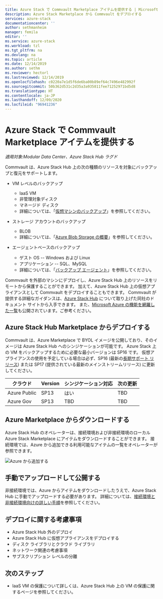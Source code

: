 ```yaml
---
title: Azure Stack で Commvault Marketplace アイテムを提供する | Microsoft Docs
description: Azure Stack Marketplace から Commvault をデプロイする
services: azure-stack
documentationcenter: ''
author: sethmanheim
manager: femila
editor: ''
ms.service: azure-stack
ms.workload: tzl
ms.tgt_pltfrm: na
ms.devlang: na
ms.topic: article
ms.date: 12/14/2019
ms.author: sethm
ms.reviewer: hectorl
ms.lastreviewed: 12/14/2019
ms.openlocfilehash: c0220a7e1d5f6de6ba00b89ef64c7496e482992f
ms.sourcegitcommit: 50b362d531c2d35a3a935811fee71252971bd5d8
ms.translationtype: HT
ms.contentlocale: ja-JP
ms.lasthandoff: 12/09/2020
ms.locfileid: "96941236"
---
```

# <a name="offer-commvault-marketplace-item-in-azure-stack"></a>Azure Stack で Commvault Marketplace アイテムを提供する

*適用対象:Modular Data Center、Azure Stack Hub ラグド*

Commvault は、Azure Stack Hub 上の次の種類のリソースを対象にバックアップと復元をサポートします。

- VM レベルのバックアップ
  - IaaS VM
  - 非管理対象ディスク
  - マネージド ディスク
  - 詳細については、「[仮想マシンのバックアップ](https://documentation.commvault.com/commvault/v11/article?p=86503.htm)」を参照してください。

- ストレージ アカウントのバックアップ
  - BLOB
  - 詳細については、「[Azure Blob Storage の概要](https://documentation.commvault.com/commvault/v11/article?p=30063.htm)」を参照してください。

- エージェントベースのバックアップ
  - ゲスト OS -- Windows および Linux
  - アプリケーション -- SQL、MySQL
  - 詳細については、「[バックアップ エージェント](https://documentation.commvault.com/commvault/v11/article?p=14333.htm)」を参照してください。

Commvault を外部のマシンにデプロイし、Azure Stack Hub 上のリソースをリモートから保護することができます。 加えて、Azure Stack Hub 上の仮想アプライアンスとして Commvault をデプロイすることもできます。 Commvault が提供する詳細なガイダンスは、[Azure Stack Hub](https://documentation.commvault.com/commvault/v11/article?p=86486.htm) について取り上げた同社のドキュメント サイトから入手できます。 また、[Microsoft Azure の機能を網羅した一覧](https://documentation.commvault.com/commvault/v11/article?p=109795_1.htm)も公開されています。ご参考ください。

## <a name="deploy-from-azure-stack-hub-marketplace"></a>Azure Stack Hub Marketplace からデプロイする

Commvault は、Azure Marketplace で BYOL イメージを公開しており、そのイメージは Azure Stack Hub へのシンジケーションが可能です。 Azure Stack 上の VM をバックアップするために必要な最小バージョンは SP16 です。 仮想アプライアンスの使用を予定している場合は必ず、SP16 (最新の[長期サポート リリース](https://documentation.commvault.com/commvault/v11/article?p=2617.htm)) または SP17 (提供されている最新のメインストリームリリース) に更新してください。

| クラウド        | Version | シンジケーション対応 | 次の更新 |
|--------------|---------|---------------------------|-------------|
| Azure Public | SP13    | はい                       | TBD         |
| Azure Gov    | SP13    | TBD                       | TBD         |

## <a name="download-from-azure-marketplace"></a>Azure Marketplace からダウンロードする

Azure Stack Hub のオペレーターは、接続環境および非接続環境のローカル Azure Stack Marketplace にアイテムをダウンロードすることができます。 接続環境では、Azure から追加できる利用可能なアイテムの一覧をオペレーターが参照できます。

![Azure から追加する](media/azure-stack-commvault-offer-tzl/add-from-azure.png)

## <a name="upload-and-publish-manually"></a>手動でアップロードして公開する

非接続環境では、Azure からアイテムをダウンロードしたうえで、Azure Stack Hub に手動でアップロードする必要があります。 詳細については、[接続環境と非接続環境向けの詳しい手順](../../operator/azure-stack-download-azure-marketplace-item.md)を参照してください。

## <a name="deployment-considerations"></a>デプロイに関する考慮事項

- Azure Stack Hub 外のデプロイ
- Azure Stack Hub に仮想アプライアンスをデプロイする
- ディスク ライブラリとクラウド ライブラリ
- ネットワーク関連の考慮事項
- サブスクリプション レベルの分離

## <a name="next-steps"></a>次のステップ

- IaaS VM の保護について詳しくは、Azure Stack Hub 上の VM の保護に関するページを参照してください。

